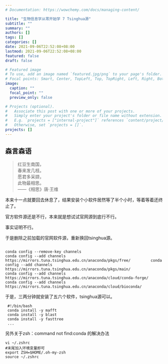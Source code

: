 ```yaml
---
# Documentation: https://wowchemy.com/docs/managing-content/

title: "生物信息学从零开始学 7 Tsinghua源"
subtitle: ""
summary: ""
authors: []
tags: []
categories: []
date: 2021-09-06T22:52:08+08:00
lastmod: 2021-09-06T22:52:08+08:00
featured: false
draft: false

# Featured image
# To use, add an image named `featured.jpg/png` to your page's folder.
# Focal points: Smart, Center, TopLeft, Top, TopRight, Left, Right, BottomLeft, Bottom, BottomRight.
image:
  caption: ""
  focal_point: ""
  preview_only: false

# Projects (optional).
#   Associate this post with one or more of your projects.
#   Simply enter your project's folder or file name without extension.
#   E.g. `projects = ["internal-project"]` references `content/project/deep-learning/index.md`.
#   Otherwise, set `projects = []`.
projects: []
---
```

## 森言森语  
>红豆生南国，    
春来发几枝。    
愿君多采撷，   
此物最相思。    
——《相思》唐·王维  

本来十一点就要回去休息了，结果安装个小软件居然等了半个小时，等着等着还终止了。

 官方软件源还是不行，本来就是想试试官网源到底行不行。
 
 事实证明不行。
 
 于是删除之前加载的官网软件源，重新换回tsinghua源。
 
 ``` 

conda config --remove-key channels 
conda config --add channels https://mirrors.tuna.tsinghua.edu.cn/anaconda/pkgs/free/         conda config --add channels https://mirrors.tuna.tsinghua.edu.cn/anaconda/pkgs/main/       
conda config --add channels https://mirrors.tuna.tsinghua.edu.cn/anaconda/cloud/conda-forge/      
conda config --add channels https://mirrors.tuna.tsinghua.edu.cn/anaconda/cloud/bioconda/ 
``` 

于是，三两分钟就安装了五六个软件，tsinghua源可以。


``` 
 #!/bin/bash 
 conda install -y mafft 
 conda install -y blast 
 conda install -y fasttree 
 ...
```  
另外关于zsh：command not find:conda 的解决办法  

``` 
vi ~/.zshrc 
#末尾加入环境变量即可 
export ZSH=$HOME/.oh-my-zsh 
source ~/.zshrc 
``` 